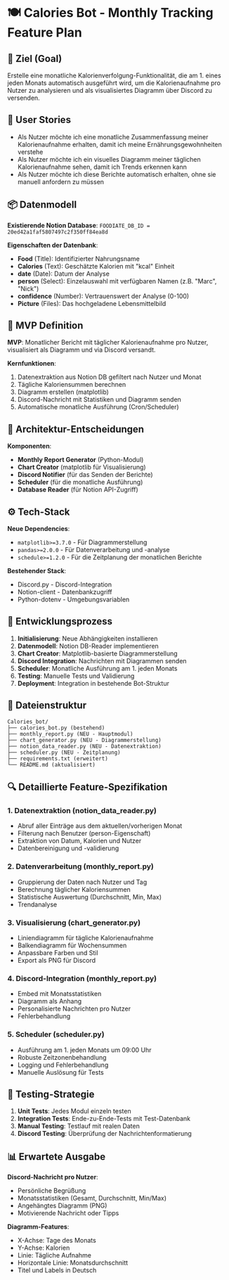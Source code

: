 # 🍽️ Calories Bot - Monthly Tracking Feature Plan

## 🎯 Ziel (Goal)
Erstelle eine monatliche Kalorienverfolgung-Funktionalität, die am 1. eines jeden Monats automatisch ausgeführt wird, um die Kalorienaufnahme pro Nutzer zu analysieren und als visualisiertes Diagramm über Discord zu versenden.

## 👤 User Stories
- Als Nutzer möchte ich eine monatliche Zusammenfassung meiner Kalorienaufnahme erhalten, damit ich meine Ernährungsgewohnheiten verstehe
- Als Nutzer möchte ich ein visuelles Diagramm meiner täglichen Kalorienaufnahme sehen, damit ich Trends erkennen kann
- Als Nutzer möchte ich diese Berichte automatisch erhalten, ohne sie manuell anfordern zu müssen

## 📦 Datenmodell
**Existierende Notion Database**: `FOODIATE_DB_ID = 20ed42a1faf5807497c2f350ff84ea8d`

**Eigenschaften der Datenbank**:
- **Food** (Title): Identifizierter Nahrungsname
- **Calories** (Text): Geschätzte Kalorien mit "kcal" Einheit
- **date** (Date): Datum der Analyse
- **person** (Select): Einzelauswahl mit verfügbaren Namen (z.B. "Marc", "Nick") 
- **confidence** (Number): Vertrauenswert der Analyse (0-100)
- **Picture** (Files): Das hochgeladene Lebensmittelbild

## 🔪 MVP Definition
**MVP**: Monatlicher Bericht mit täglicher Kalorienaufnahme pro Nutzer, visualisiert als Diagramm und via Discord versandt.

**Kernfunktionen**:
1. Datenextraktion aus Notion DB gefiltert nach Nutzer und Monat
2. Tägliche Kaloriensummen berechnen
3. Diagramm erstellen (matplotlib)
4. Discord-Nachricht mit Statistiken und Diagramm senden
5. Automatische monatliche Ausführung (Cron/Scheduler)

## 🧱 Architektur-Entscheidungen
**Komponenten**:
- **Monthly Report Generator** (Python-Modul)
- **Chart Creator** (matplotlib für Visualisierung)
- **Discord Notifier** (für das Senden der Berichte)
- **Scheduler** (für die monatliche Ausführung)
- **Database Reader** (für Notion API-Zugriff)

## ⚙️ Tech-Stack
**Neue Dependencies**:
- `matplotlib>=3.7.0` - Für Diagrammerstellung
- `pandas>=2.0.0` - Für Datenverarbeitung und -analyse
- `schedule>=1.2.0` - Für die Zeitplanung der monatlichen Berichte

**Bestehender Stack**:
- Discord.py - Discord-Integration
- Notion-client - Datenbankzugriff
- Python-dotenv - Umgebungsvariablen

## 🚀 Entwicklungsprozess
1. **Initialisierung**: Neue Abhängigkeiten installieren
2. **Datenmodell**: Notion DB-Reader implementieren
3. **Chart Creator**: Matplotlib-basierte Diagrammerstellung
4. **Discord Integration**: Nachrichten mit Diagrammen senden
5. **Scheduler**: Monatliche Ausführung am 1. jeden Monats
6. **Testing**: Manuelle Tests und Validierung
7. **Deployment**: Integration in bestehende Bot-Struktur

## 📝 Dateienstruktur
```
Calories_bot/
├── calories_bot.py (bestehend)
├── monthly_report.py (NEU - Hauptmodul)
├── chart_generator.py (NEU - Diagrammerstellung)
├── notion_data_reader.py (NEU - Datenextraktion)
├── scheduler.py (NEU - Zeitplanung)
├── requirements.txt (erweitert)
└── README.md (aktualisiert)
```

## 🔍 Detaillierte Feature-Spezifikation

### 1. Datenextraktion (notion_data_reader.py)
- Abruf aller Einträge aus dem aktuellen/vorherigen Monat
- Filterung nach Benutzer (person-Eigenschaft)
- Extraktion von Datum, Kalorien und Nutzer
- Datenbereinigung und -validierung

### 2. Datenverarbeitung (monthly_report.py)
- Gruppierung der Daten nach Nutzer und Tag
- Berechnung täglicher Kaloriensummen
- Statistische Auswertung (Durchschnitt, Min, Max)
- Trendanalyse

### 3. Visualisierung (chart_generator.py)
- Liniendiagramm für tägliche Kalorienaufnahme
- Balkendiagramm für Wochensummen
- Anpassbare Farben und Stil
- Export als PNG für Discord

### 4. Discord-Integration (monthly_report.py)
- Embed mit Monatsstatistiken
- Diagramm als Anhang
- Personalisierte Nachrichten pro Nutzer
- Fehlerbehandlung

### 5. Scheduler (scheduler.py)
- Ausführung am 1. jeden Monats um 09:00 Uhr
- Robuste Zeitzonenbehandlung
- Logging und Fehlerbehandlung
- Manuelle Auslösung für Tests

## 🧪 Testing-Strategie
1. **Unit Tests**: Jedes Modul einzeln testen
2. **Integration Tests**: Ende-zu-Ende-Tests mit Test-Datenbank
3. **Manual Testing**: Testlauf mit realen Daten
4. **Discord Testing**: Überprüfung der Nachrichtenformatierung

## 📊 Erwartete Ausgabe
**Discord-Nachricht pro Nutzer**:
- Persönliche Begrüßung
- Monatsstatistiken (Gesamt, Durchschnitt, Min/Max)
- Angehängtes Diagramm (PNG)
- Motivierende Nachricht oder Tipps

**Diagramm-Features**:
- X-Achse: Tage des Monats
- Y-Achse: Kalorien
- Linie: Tägliche Aufnahme
- Horizontale Linie: Monatsdurchschnitt
- Titel und Labels in Deutsch 